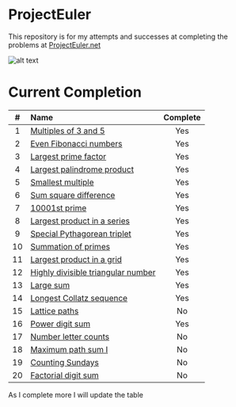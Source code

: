 # ProjectEuler
This repository is for my attempts and successes at completing the problems at [ProjectEuler.net](http://projecteuler.net)

![alt text](https://projecteuler.net/profile/ethanelliott.png "Current Solved")

# Current Completion

|#|Name|Complete|
|:----:|:-------------| :-----:|
|1|[Multiples of 3 and 5](https://projecteuler.net/problem=1)|Yes|
|2|[Even Fibonacci numbers](https://projecteuler.net/problem=2)|Yes|
|3|[Largest prime factor](https://projecteuler.net/problem=3)|Yes|
|4|[Largest palindrome product](https://projecteuler.net/problem=4)|Yes|
|5|[Smallest multiple](https://projecteuler.net/problem=5)|Yes|
|6|[Sum square difference](https://projecteuler.net/problem=6)|Yes|
|7|[10001st prime](https://projecteuler.net/problem=7)|Yes|
|8|[Largest product in a series](https://projecteuler.net/problem=8)|Yes|
|9|[Special Pythagorean triplet](https://projecteuler.net/problem=9)|Yes|
|10|[Summation of primes](https://projecteuler.net/problem=10)|Yes|
|11|[Largest product in a grid](https://projecteuler.net/problem=11)|Yes|
|12|[Highly divisible triangular number](https://projecteuler.net/problem=12)|Yes|
|13|[Large sum](https://projecteuler.net/problem=13)|Yes|
|14|[Longest Collatz sequence](https://projecteuler.net/problem=14)|Yes|
|15|[Lattice paths](https://projecteuler.net/problem=15)|No|
|16|[Power digit sum](https://projecteuler.net/problem=16)|Yes|
|17|[Number letter counts](https://projecteuler.net/problem=17)|No|
|18|[Maximum path sum I](https://projecteuler.net/problem=18)|No|
|19|[Counting Sundays](https://projecteuler.net/problem=19)|No|
|20|[Factorial digit sum](https://projecteuler.net/problem=20)|No|

As I complete more I will update the table
